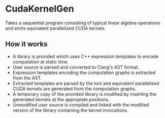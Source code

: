 # CudaKernelGen

Takes a sequential program consisting of typical linear algebra operations and emits equivalent parallelized CUDA kernels.

## How it works
- A library is provided which uses C++ expression templates to encode computation at static time.
- User source is parsed and converted to Clang's AST format.
- Expression templates encoding the computation graphs is extracted from the AST.
- Extracted templates are parsed by the tool and equivalent parallelized CUDA kernels are generated from the computation graphs.
- A temporary copy of the provided library is modified by inserting the generated kernels at the appropiate positions.
- Unmodified user source is compiled and linked with the modified version of the library containing the kernel invocations.
